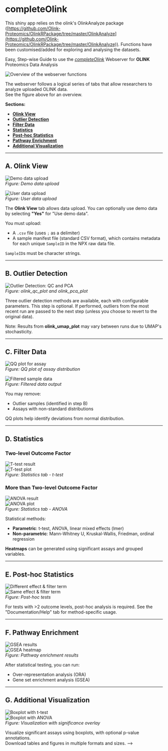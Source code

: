 # completeOlink

This shiny app relies on the olink's OlinkAnalyze package ([https://github.com/Olink-Proteomics/OlinkRPackage/tree/master/OlinkAnalyze](https://github.com/Olink-Proteomics/OlinkRPackage/tree/master/OlinkAnalyze)). Functions have been customised/added for exploring and analysing the datasets.


Easy, Step-wise Guide to use the [*completeOlink*](https://completeolink.serve.scilifelab.se/) Webserver for **OLINK** Proteomics Data Analysis

![Overview of the webserver functions](figures/Picture1.png)

The webserver follows a logical series of tabs that allow researchers to analyze uploaded OLINK data.  
See the figure above for an overview.

**Sections:**

- [**Olink View**](#a-olink-view)
- [**Outlier Detection**](#b-outlier-detection)
- [**Filter Data**](#c-filter-data)
- [**Statistics**](#d-statistics)
- [**Post-hoc Statistics**](#e-post-hoc-statistics)
- [**Pathway Enrichment**](#f-pathway-enrichment)
- [**Additional Visualization**](#g-additional-visualization)

---

## A. Olink View

![Demo data upload](figures/fig3.png)  
*Figure: Demo data upload*

![User data upload](figures/fig4.png)  
*Figure: User data upload*

The **Olink View** tab allows data upload. You can optionally use demo data by selecting **"Yes"** for "Use demo data".

You must upload:
- A `.csv` file (uses `;` as a delimiter)
- A sample manifest file (standard CSV format), which contains metadata for each unique `SampleID` in the NPX raw data file.

`SampleID`s must be character strings.

---

## B. Outlier Detection

![Outlier Detection: QC and PCA](figures/fig5.png)  
*Figure: olink_qc_plot and olink_pca_plot*

Three outlier detection methods are available, each with configurable parameters. This step is optional. If performed, outliers from the most recent run are passed to the next step (unless you choose to revert to the original data).

Note: Results from **olink_umap_plot** may vary between runs due to UMAP's stochasticity.

---

## C. Filter Data

![QQ plot for assay](figures/fig7.png)  
*Figure: QQ plot of assay distribution*

![Filtered sample data](figures/fig19.png)  
*Figure: Filtered data output*

You may remove:
- Outlier samples (identified in step B)
- Assays with non-standard distributions

QQ plots help identify deviations from normal distribution.

---

## D. Statistics

### Two-level Outcome Factor

![T-test result](figures/fig8.png)  
![T-test plot](figures/fig9.png)  
*Figure: Statistics tab - t-test*

### More than Two-level Outcome Factor

![ANOVA result](figures/fig10.png)  
![ANOVA plot](figures/fig11.png)  
*Figure: Statistics tab - ANOVA*

Statistical methods:
- **Parametric**: t-test, ANOVA, linear mixed effects (lmer)
- **Non-parametric**: Mann-Whitney U, Kruskal-Wallis, Friedman, ordinal regression

**Heatmaps** can be generated using significant assays and grouped variables.

---

## E. Post-hoc Statistics

![Different effect & filter term](figures/fig13.png)  
![Same effect & filter term](figures/fig14.png)  
*Figure: Post-hoc tests*

For tests with >2 outcome levels, post-hoc analysis is required. See the "Documentation/Help" tab for method-specific usage.

---

## F. Pathway Enrichment

![GSEA results](figures/fig15.png)  
![GSEA heatmap](figures/fig16.png)  
*Figure: Pathway enrichment results*

After statistical testing, you can run:
- Over-representation analysis (ORA)
- Gene set enrichment analysis (GSEA)

---

## G. Additional Visualization

![Boxplot with t-test](figures/fig17.png)  
![Boxplot with ANOVA](figures/fig18.png)  
*Figure: Visualization with significance overlay*

Visualize significant assays using boxplots, with optional p-value annotations.  
Download tables and figures in multiple formats and sizes. -->

